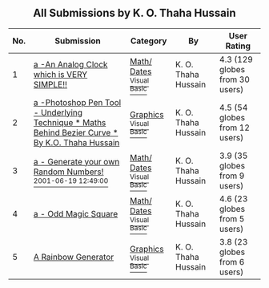 ﻿<div align="center">

## All Submissions by K\. O\. Thaha Hussain

</div>

No.  | Submission | Category | By   | User Rating
---- | ---------- | -------- | ---- | -----------
1 | [a  \-An Analog Clock which is VERY SIMPLE\!\!<br />](https://github.com/Planet-Source-Code/k-o-thaha-hussain-a-an-analog-clock-which-is-very-simple__1-22038) | [Math/ Dates<br /><sup>Visual Basic</sup>](../ByCategory/math-dates__1-37.md) | K\. O\. Thaha Hussain | 4.3 (129 globes from 30 users)
2 | [a   \-Photoshop Pen Tool \- Underlying Technique \* Maths Behind Bezier Curve \*  By K\.O\. Thaha Hussain<br />](https://github.com/Planet-Source-Code/k-o-thaha-hussain-a-photoshop-pen-tool-underlying-technique-maths-behind-bezier-curve-by-k__1-22556) | [Graphics<br /><sup>Visual Basic</sup>](../ByCategory/graphics__1-46.md) | K\. O\. Thaha Hussain | 4.5 (54 globes from 12 users)
3 | [a  \- Generate your own Random Numbers\!<br /><sup>2001-06-19 12:49:00</sup>](https://github.com/Planet-Source-Code/k-o-thaha-hussain-a-generate-your-own-random-numbers__1-24042) | [Math/ Dates<br /><sup>Visual Basic</sup>](../ByCategory/math-dates__1-37.md) | K\. O\. Thaha Hussain | 3.9 (35 globes from 9 users)
4 | [a  \- Odd Magic Square<br />](https://github.com/Planet-Source-Code/k-o-thaha-hussain-a-odd-magic-square__1-22626) | [Math/ Dates<br /><sup>Visual Basic</sup>](../ByCategory/math-dates__1-37.md) | K\. O\. Thaha Hussain | 4.6 (23 globes from 5 users)
5 | [A   Rainbow Generator<br />](https://github.com/Planet-Source-Code/k-o-thaha-hussain-a-rainbow-generator__1-22462) | [Graphics<br /><sup>Visual Basic</sup>](../ByCategory/graphics__1-46.md) | K\. O\. Thaha Hussain | 3.8 (23 globes from 6 users)
